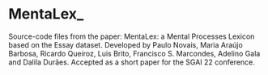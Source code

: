 # MentaLex_

Source-code files from the paper: MentaLex: a Mental Processes Lexicon based on the Essay dataset. Developed by Paulo Novais, Maria Araújo Barbosa, Ricardo Queiroz, Luis Brito, Francisco S. Marcondes, Adelino Gala and Dalila Durães. Accepted as a short paper for the SGAI 22 conference. 
